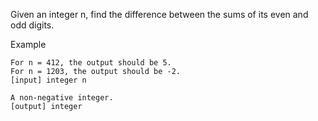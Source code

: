 Given an integer n, find the difference between the sums of its even and odd digits.

Example

```
For n = 412, the output should be 5.
For n = 1203, the output should be -2.
[input] integer n

A non-negative integer.
[output] integer
```
